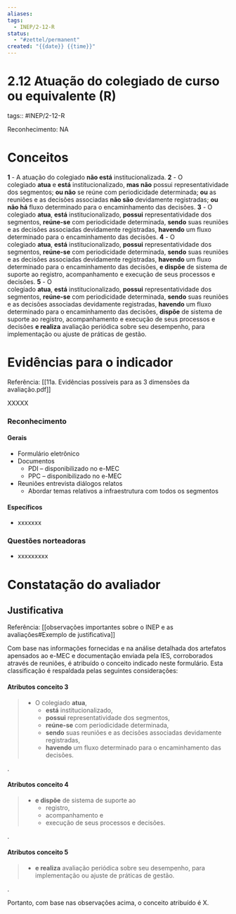 ```yaml
---
aliases: 
tags:
  - INEP/2-12-R
status:
  - "#zettel/permanent"
created: "{{date}} {{time}}"
---
```

# 2.12 Atuação do colegiado de curso ou equivalente (R)

tags:: #INEP/2-12-R

Reconhecimento: NA

# Conceitos

**1** - A atuação do colegiado **não está** institucionalizada.
**2** - O colegiado **atua** e **está** institucionalizado, **mas não** possui representatividade dos segmentos; **ou não** se reúne com periodicidade determinada; **ou** as reuniões e as decisões associadas **não são** devidamente registradas; **ou não há** fluxo determinado para o encaminhamento das decisões.
**3** - O colegiado **atua**, **está** institucionalizado, **possui** representatividade dos segmentos, **reúne-se** com periodicidade determinada, **sendo** suas reuniões e as decisões associadas devidamente registradas, **havendo** um fluxo determinado para o encaminhamento das decisões.
**4** - O colegiado **atua**, **está** institucionalizado, **possui** representatividade dos segmentos, **reúne-se** com periodicidade determinada, **sendo** suas reuniões e as decisões associadas devidamente registradas, **havendo** um fluxo determinado para o encaminhamento das decisões, **e dispõe** de sistema de suporte ao registro, acompanhamento e execução de seus processos e decisões.
**5** - O colegiado **atua**, **está** institucionalizado, **possui** representatividade dos segmentos, **reúne-se** com periodicidade determinada, **sendo** suas reuniões e as decisões associadas devidamente registradas, **havendo** um fluxo determinado para o encaminhamento das decisões, **dispõe** de sistema de suporte ao registro, acompanhamento e execução de seus processos e decisões **e realiza** avaliação periódica sobre seu desempenho, para implementação ou ajuste de práticas de gestão.

# Evidências para o indicador

Referência: [[11a. Evidências possíveis para as 3 dimensões da avaliação.pdf]]

XXXXX

### Reconhecimento

#### Gerais

- Formulário eletrônico
- Documentos
 	- PDI – disponibilizado no e-MEC
 	- PPC – disponibilizado no e-MEC
- Reuniões entrevista diálogos relatos
 	- Abordar temas relativos a infraestrutura com todos os segmentos

#### Específicos

- xxxxxxx

### Questões norteadoras

- xxxxxxxxx

# Constatação do avaliador

## Justificativa

Referência: [[observações importantes sobre o INEP e as avaliações#Exemplo de justificativa]]

Com base nas informações fornecidas e na análise detalhada dos artefatos apensados ao e-MEC e documentação enviada pela IES, corroborados através de reuniões, é atribuído o conceito indicado neste formulário. Esta classificação é respaldada pelas seguintes considerações:

#### Atributos conceito 3

> - O colegiado **atua**,
>  	- **está** institucionalizado,
>  	- **possui** representatividade dos segmentos,
>  	- **reúne-se** com periodicidade determinada,
>  	- **sendo** suas reuniões e as decisões associadas devidamente registradas,
>  	- **havendo** um fluxo determinado para o encaminhamento das decisões.

.

#### Atributos conceito 4

> - **e dispõe** de sistema de suporte ao
>  	- registro,
>  	- acompanhamento e
>  	- execução de seus processos e decisões.

.

#### Atributos conceito 5

> - **e realiza** avaliação periódica sobre seu desempenho, para implementação ou ajuste de práticas de gestão.

.

Portanto, com base nas observações acima, o conceito atribuído é X.
